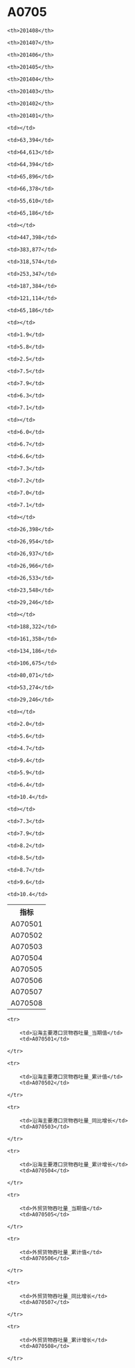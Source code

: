 A0705
======


<table>

<tr>
    <th>指标</th>
    
    <th>201408</th>
    
    <th>201407</th>
    
    <th>201406</th>
    
    <th>201405</th>
    
    <th>201404</th>
    
    <th>201403</th>
    
    <th>201402</th>
    
    <th>201401</th>
    
</tr>


<tr>
    <td>A070501</td>
    
    <td></td>
    
    <td>63,394</td>
    
    <td>64,613</td>
    
    <td>64,394</td>
    
    <td>65,896</td>
    
    <td>66,378</td>
    
    <td>55,610</td>
    
    <td>65,186</td>
    

</tr>

<tr>
    <td>A070502</td>
    
    <td></td>
    
    <td>447,398</td>
    
    <td>383,877</td>
    
    <td>318,574</td>
    
    <td>253,347</td>
    
    <td>187,384</td>
    
    <td>121,114</td>
    
    <td>65,186</td>
    

</tr>

<tr>
    <td>A070503</td>
    
    <td></td>
    
    <td>1.9</td>
    
    <td>5.8</td>
    
    <td>2.5</td>
    
    <td>7.5</td>
    
    <td>7.9</td>
    
    <td>6.3</td>
    
    <td>7.1</td>
    

</tr>

<tr>
    <td>A070504</td>
    
    <td></td>
    
    <td>6.0</td>
    
    <td>6.7</td>
    
    <td>6.6</td>
    
    <td>7.3</td>
    
    <td>7.2</td>
    
    <td>7.0</td>
    
    <td>7.1</td>
    

</tr>

<tr>
    <td>A070505</td>
    
    <td></td>
    
    <td>26,398</td>
    
    <td>26,954</td>
    
    <td>26,937</td>
    
    <td>26,966</td>
    
    <td>26,533</td>
    
    <td>23,548</td>
    
    <td>29,246</td>
    

</tr>

<tr>
    <td>A070506</td>
    
    <td></td>
    
    <td>188,322</td>
    
    <td>161,358</td>
    
    <td>134,186</td>
    
    <td>106,675</td>
    
    <td>80,071</td>
    
    <td>53,274</td>
    
    <td>29,246</td>
    

</tr>

<tr>
    <td>A070507</td>
    
    <td></td>
    
    <td>2.0</td>
    
    <td>5.6</td>
    
    <td>4.7</td>
    
    <td>9.4</td>
    
    <td>5.9</td>
    
    <td>6.4</td>
    
    <td>10.4</td>
    

</tr>

<tr>
    <td>A070508</td>
    
    <td></td>
    
    <td>7.3</td>
    
    <td>7.9</td>
    
    <td>8.2</td>
    
    <td>8.5</td>
    
    <td>8.7</td>
    
    <td>9.6</td>
    
    <td>10.4</td>
    

</tr>


</table>

<table>
    
    <tr>

        <td>沿海主要港口货物吞吐量_当期值</td>
        <td>A070501</td>

    </tr>
    
    <tr>

        <td>沿海主要港口货物吞吐量_累计值</td>
        <td>A070502</td>

    </tr>
    
    <tr>

        <td>沿海主要港口货物吞吐量_同比增长</td>
        <td>A070503</td>

    </tr>
    
    <tr>

        <td>沿海主要港口货物吞吐量_累计增长</td>
        <td>A070504</td>

    </tr>
    
    <tr>

        <td>外贸货物吞吐量_当期值</td>
        <td>A070505</td>

    </tr>
    
    <tr>

        <td>外贸货物吞吐量_累计值</td>
        <td>A070506</td>

    </tr>
    
    <tr>

        <td>外贸货物吞吐量_同比增长</td>
        <td>A070507</td>

    </tr>
    
    <tr>

        <td>外贸货物吞吐量_累计增长</td>
        <td>A070508</td>

    </tr>
    
</table>